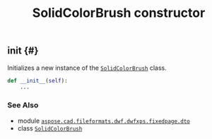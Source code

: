﻿---
title: SolidColorBrush constructor
second_title: Aspose.CAD for Python via .NET API References
description: 
type: docs
weight: 10
url: /python-net/aspose.cad.fileformats.dwf.dwfxps.fixedpage.dto/solidcolorbrush/__init__/
is_root: false
---

## __init__ {#}

Initializes a new instance of the [`SolidColorBrush`](/cad/python-net/aspose.cad.fileformats.dwf.dwfxps.fixedpage.dto/solidcolorbrush) class.



```python
def __init__(self):
    ...
```





### See Also
* module [`aspose.cad.fileformats.dwf.dwfxps.fixedpage.dto`](../../)
* class [`SolidColorBrush`](/cad/python-net/aspose.cad.fileformats.dwf.dwfxps.fixedpage.dto/solidcolorbrush)

